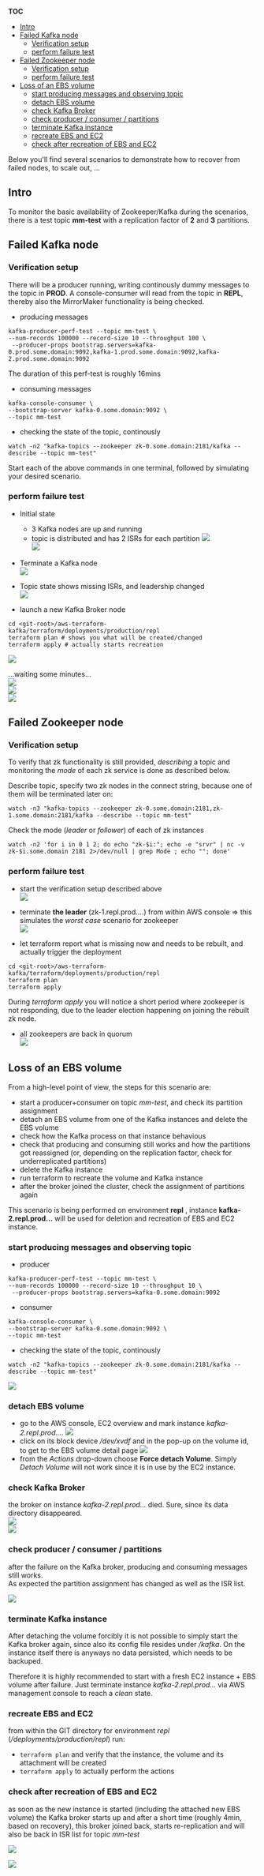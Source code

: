 **TOC**
<!-- TOC START min:1 max:4 link:true update:true -->
  - [Intro](#intro)
  - [Failed Kafka node](#failed-kafka-node)
    - [Verification setup](#verification-setup)
    - [perform failure test](#perform-failure-test)
  - [Failed Zookeeper node](#failed-zookeeper-node)
    - [Verification setup](#verification-setup-1)
    - [perform failure test](#perform-failure-test-1)
  - [Loss of an EBS volume](#loss-of-an-ebs-volume)
    - [start producing messages and observing topic](#start-producing-messages-and-observing-topic)
    - [detach EBS volume](#detach-ebs-volume)
    - [check Kafka Broker](#check-kafka-broker)
    - [check producer / consumer / partitions](#check-producer--consumer--partitions)
    - [terminate Kafka instance](#terminate-kafka-instance)
    - [recreate EBS and EC2](#recreate-ebs-and-ec2)
    - [check after recreation of EBS and EC2](#check-after-recreation-of-ebs-and-ec2)

<!-- TOC END -->

Below you'll find several scenarios to demonstrate how to recover from failed nodes, to scale out, ...

## Intro
To monitor the basic availability of Zookeeper/Kafka during the scenarios, there is a test topic **mm-test** with a replication factor of **2** and **3** partitions.  

## Failed Kafka node
### Verification setup
There will be a producer running, writing continously dummy messages to the topic in **PROD**. A console-consumer will read from the topic in **REPL**, thereby also the MirrorMaker functionality is being checked.
* producing messages
```
kafka-producer-perf-test --topic mm-test \
--num-records 100000 --record-size 10 --throughput 100 \
 --producer-props bootstrap.servers=kafka-0.prod.some.domain:9092,kafka-1.prod.some.domain:9092,kafka-2.prod.some.domain:9092
```
The duration of this perf-test is roughly 16mins    

*  consuming messages
```
kafka-console-consumer \
--bootstrap-server kafka-0.some.domain:9092 \
--topic mm-test
```
* checking the state of the topic, continously
```
watch -n2 "kafka-topics --zookeeper zk-0.some.domain:2181/kafka --describe --topic mm-test"
```

Start each of the above commands in one terminal, followed by simulating your desired scenario.

### perform failure test
* Initial state
  * 3 Kafka nodes are up and running
  * topic is distributed and has 2 ISRs for each partition
![](./images/initial-kafka-nodes.png)  
![](./images/initial-topic-state.png)

* Terminate a Kafka node  
![](./images/kafka-node-terminated.png)

* Topic state shows missing ISRs, and leadership changed  
![](./images/topic-state-during-missing-kafka-node.png)

* launch a new Kafka Broker node
```
cd <git-root>/aws-terraform-kafka/terraform/deployments/production/repl
terraform plan # shows you what will be created/changed
terraform apply # actually starts recreation
```  
![](./images/terraform-apply-start.png)

  ...waiting some minutes...   
  ![](./images/terraform-apply-end.png)  
  ![](./images/topic-state-after-kafka-node-is-back.png)   
  ![](./images/kafka-node-recreated.png)   

## Failed Zookeeper node
### Verification setup
To verify that zk functionality is still provided, _describing_ a topic and monitoring the _mode_ of each zk service is done as described below.

Describe topic, specify two zk nodes in the connect string, because one of them will be terminated later on:  
```
watch -n3 "kafka-topics --zookeeper zk-0.some.domain:2181,zk-1.some.domain:2181/kafka --describe --topic mm-test"
```

Check the mode (_leader_ or _follower_) of each of zk instances
```
watch -n2 'for i in 0 1 2; do echo "zk-$i:"; echo -e "srvr" | nc -v zk-$i.some.domain 2181 2>/dev/null | grep Mode ; echo ""; done'
```

### perform failure test
* start the verification setup described above  
![](./images/zk-failure-initial-state.png)

* terminate **the leader** (zk-1.repl.prod....) from within AWS console => this simulates the _worst case_ scenario for zookeeper  
![](./images/zk-failure-failure-state.png)

* let terraform report what is missing now and needs to be rebuilt, and actually trigger the deployment    
```
cd <git-root>/aws-terraform-kafka/terraform/deployments/production/repl
terraform plan
terraform apply
```  
  During _terraform apply_ you will notice a short period where zookeeper is not responding, due to the leader election happening on joining the rebuilt zk node.

* all zookeepers are back in quorum  
![](./images/zk-failure-final-state.png)

## Loss of an EBS volume
From a high-level point of view, the steps for this scenario are:
* start a producer+consumer on topic _mm-test_, and check its partition assignment
* detach an EBS volume from one of the Kafka instances and delete the EBS volume
* check how the Kafka process on that instance behavious
* check that producing and consuming still works and how the partitions got reassigned (or, depending on the replication factor, check for underreplicated partitions)
* delete the Kafka instance
* run terraform to recreate the volume and Kafka instance
* after the broker joined the cluster, check the assignment of partitions again

This scenario is being performed on environment **repl** , instance **kafka-2.repl.prod...** will be used for deletion and recreation of EBS and EC2 instance.  

### start producing messages and observing topic
* producer
```
kafka-producer-perf-test --topic mm-test \
--num-records 100000 --record-size 10 --throughput 10 \
 --producer-props bootstrap.servers=kafka-0.some.domain:9092
```
* consumer
```
kafka-console-consumer \
--bootstrap-server kafka-0.some.domain:9092 \
--topic mm-test
```
* checking the state of the topic, continously
```
watch -n2 "kafka-topics --zookeeper zk-0.some.domain:2181/kafka --describe --topic mm-test"
```

![](./images/ebs-failure-1_producing-messages.png)

### detach EBS volume
* go to the AWS console, EC2 overview and mark instance _kafka-2.repl.prod...._
![](./images/ebs-failure-2_volume-of-kafka-2.png)
* click on its block device _/dev/xvdf_ and in the pop-up on the volume id, to get to the EBS volume detail page
![](./images/ebs-failure-3_detaching-volume.png)
* from the _Actions_ drop-down choose **Force detach Volume**. Simply _Detach Volume_ will not work since it is in use by the EC2 instance.

### check Kafka Broker
the broker on instance _kafka-2.repl.prod..._ died. Sure, since its data directory disappeared.  
![](./images/ebs-failure-4_broker-state-systemctl.png)  
![](./images/ebs-failure-5_broker-error-message.png)


### check producer / consumer / partitions
after the failure on the Kafka broker, producing and consuming messages still works.  
As expected the partition assignment has changed as well as the ISR list.

![](./images/ebs-failure-6_reassigned-partitions.png)

### terminate Kafka instance
After detaching the volume forcibly it is not possible to simply start the Kafka broker again, since also its config file resides under _/kafka_. On the instance itself there is anyways no data persisted, which needs to be backuped.

Therefore it is highly recommended to start with a fresh EC2 instance + EBS volume after failure. Just terminate instance _kafka-2.repl.prod..._ via AWS management console to reach a _clean_ state.  

### recreate EBS and EC2
from within the GIT directory for environment _repl_ (_<git-root>/deployments/production/repl_) run:
* ```terraform plan``` and verify that the instance, the volume and its attachment will be created
* ```terraform apply``` to actually perform the actions

### check after recreation of EBS and EC2
as soon as the new instance is started (including the attached new EBS volume) the Kafka broker starts up and after a short time (roughly 4min, based on recovery), this broker joined back, starts re-replication and will also be back in ISR list for topic _mm-test_

![](./images/ebs-failure-7_broker-state-after-recreation.png)

![](./images/ebs-failure-8_reassigned-partitions-after-broker-recreation.png)
